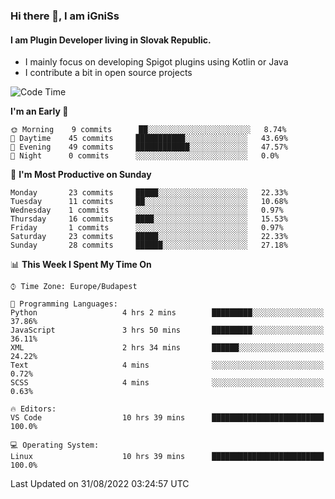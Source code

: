 ### Hi there 👋, I am iGniSs

#### I am Plugin Developer living in Slovak Republic.
- I mainly focus on developing Spigot plugins using Kotlin or Java
- I contribute a bit in open source projects

<!--START_SECTION:waka-->
![Code Time](http://img.shields.io/badge/Code%20Time-914%20hrs%207%20mins-blue)

**I'm an Early 🐤** 

```text
🌞 Morning    9 commits      ██░░░░░░░░░░░░░░░░░░░░░░░   8.74% 
🌆 Daytime    45 commits     ███████████░░░░░░░░░░░░░░   43.69% 
🌃 Evening    49 commits     ████████████░░░░░░░░░░░░░   47.57% 
🌙 Night      0 commits      ░░░░░░░░░░░░░░░░░░░░░░░░░   0.0%

```
📅 **I'm Most Productive on Sunday** 

```text
Monday       23 commits     █████░░░░░░░░░░░░░░░░░░░░   22.33% 
Tuesday      11 commits     ██░░░░░░░░░░░░░░░░░░░░░░░   10.68% 
Wednesday    1 commits      ░░░░░░░░░░░░░░░░░░░░░░░░░   0.97% 
Thursday     16 commits     ████░░░░░░░░░░░░░░░░░░░░░   15.53% 
Friday       1 commits      ░░░░░░░░░░░░░░░░░░░░░░░░░   0.97% 
Saturday     23 commits     █████░░░░░░░░░░░░░░░░░░░░   22.33% 
Sunday       28 commits     ██████░░░░░░░░░░░░░░░░░░░   27.18%

```


📊 **This Week I Spent My Time On** 

```text
⌚︎ Time Zone: Europe/Budapest

💬 Programming Languages: 
Python                   4 hrs 2 mins        █████████░░░░░░░░░░░░░░░░   37.86% 
JavaScript               3 hrs 50 mins       █████████░░░░░░░░░░░░░░░░   36.11% 
XML                      2 hrs 34 mins       ██████░░░░░░░░░░░░░░░░░░░   24.22% 
Text                     4 mins              ░░░░░░░░░░░░░░░░░░░░░░░░░   0.72% 
SCSS                     4 mins              ░░░░░░░░░░░░░░░░░░░░░░░░░   0.63%

🔥 Editors: 
VS Code                  10 hrs 39 mins      █████████████████████████   100.0%

💻 Operating System: 
Linux                    10 hrs 39 mins      █████████████████████████   100.0%

```


 Last Updated on 31/08/2022 03:24:57 UTC
<!--END_SECTION:waka-->